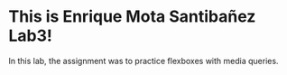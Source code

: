<h1>This is Enrique Mota Santibañez Lab3!</h1>
<p>In this lab, the assignment was to practice flexboxes with media queries.</p>